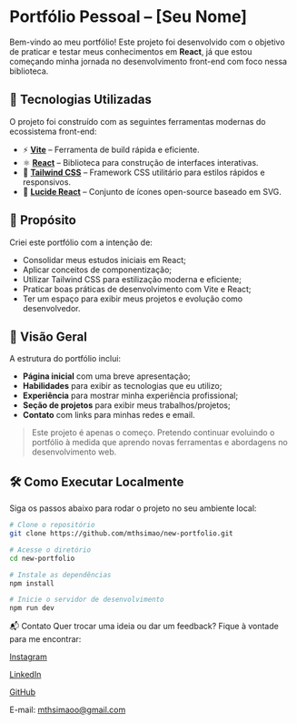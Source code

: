 # Portfólio Pessoal – [Seu Nome]

Bem-vindo ao meu portfólio! Este projeto foi desenvolvido com o objetivo de praticar e testar meus conhecimentos em **React**, já que estou começando minha jornada no desenvolvimento front-end com foco nessa biblioteca.

## 🚀 Tecnologias Utilizadas

O projeto foi construído com as seguintes ferramentas modernas do ecossistema front-end:

- ⚡ **[Vite](https://vitejs.dev/)** – Ferramenta de build rápida e eficiente.
- ⚛️ **[React](https://reactjs.org/)** – Biblioteca para construção de interfaces interativas.
- 🎨 **[Tailwind CSS](https://tailwindcss.com/)** – Framework CSS utilitário para estilos rápidos e responsivos.
- 🧩 **[Lucide React](https://lucide.dev/)** – Conjunto de ícones open-source baseado em SVG.

## 🎯 Propósito

Criei este portfólio com a intenção de:

- Consolidar meus estudos iniciais em React;
- Aplicar conceitos de componentização;
- Utilizar Tailwind CSS para estilização moderna e eficiente;
- Praticar boas práticas de desenvolvimento com Vite e React;
- Ter um espaço para exibir meus projetos e evolução como desenvolvedor.

## 📸 Visão Geral

A estrutura do portfólio inclui:

- **Página inicial** com uma breve apresentação;
- **Habilidades** para exibir as tecnologias que eu utilizo;
- **Experiência** para mostrar minha experiência profissional;
- **Seção de projetos** para exibir meus trabalhos/projetos;
- **Contato** com links para minhas redes e email.

> Este projeto é apenas o começo. Pretendo continuar evoluindo o portfólio à medida que aprendo novas ferramentas e abordagens no desenvolvimento web.

## 🛠️ Como Executar Localmente

Siga os passos abaixo para rodar o projeto no seu ambiente local:

```bash
# Clone o repositório
git clone https://github.com/mthsimao/new-portfolio.git

# Acesse o diretório
cd new-portfolio

# Instale as dependências
npm install

# Inicie o servidor de desenvolvimento
npm run dev

```

📬 Contato
Quer trocar uma ideia ou dar um feedback? Fique à vontade para me encontrar:

[Instagram](https://www.instagram.com/mthsimao)

[LinkedIn](linkedin.com/in/matheus-simão-74669022b/)

[GitHub](https://github.com/mthsimao)

E-mail: mthsimaoo@gmail.com

